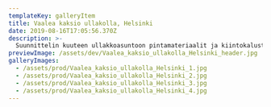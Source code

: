 ```yaml
---
templateKey: galleryItem
title: Vaalea kaksio ullakolla, Helsinki
date: 2019-08-16T17:05:56.370Z
description: >-
  Suunnittelin kuuteen ullakkoasuntoon pintamateriaalit ja kiintokalusteet. Jokaisesta asunnosta haluttiin erilainen. Tässä esimerkki valkoisesta asunnosta, jossa kuitenkin mukana persoonallisia yksityiskohtia.
previewImage: /assets/dev/Vaalea_kaksio_ullakolla_Helsinki_header.jpg
galleryImages:
  - /assets/prod/Vaalea_kaksio_ullakolla_Helsinki_1.jpg
  - /assets/prod/Vaalea_kaksio_ullakolla_Helsinki_2.jpg
  - /assets/prod/Vaalea_kaksio_ullakolla_Helsinki_3.jpg
  - /assets/prod/Vaalea_kaksio_ullakolla_Helsinki_4.jpg
---
```

